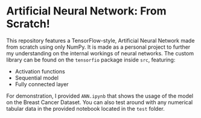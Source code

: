 # Artificial Neural Network: From Scratch!
This repository features a TensorFlow-style, Artificial Neural Network made from scratch using only NumPy. It is made as a personal project to further my understanding on the internal workings of neural networks. The custom library can be found on the `tensorfio` package inside `src`, featuring:
- Activation functions
- Sequential model
- Fully connected layer

For demonstration, I provided `ANN.ipynb` that shows the usage of the model on the Breast Cancer Dataset.
You can also test around with any numerical tabular data in the provided notebook located in the `test` folder.